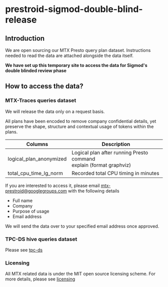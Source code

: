 # prestroid-sigmod-double-blind-release

## Introduction
We are open sourcing our MTX Presto query plan dataset. 
Instructions needed to read the data are attached alongside the data itself. 

**We have set up this temporary site to access the data for Sigmod's double blinded review phase**

## How to access the data?

### MTX-Traces queries dataset
We will release the data only on a request basis.

All plans have been encoded to remove company confidential details, yet preserve the shape, structure and contextual usage of tokens within the plans. 

| Columns | Description |
| ------- | ----------- |
| logical_plan_anonymized | Logical plan after running Presto command <br> explain (format graphviz) <query> | 
| total_cpu_time_lg_norm | Recorded total CPU timing in minutes |

If you are interested to access it, please email mtx-prestroid@googlegroups.com with the following details
- Full name
- Company
- Purpose of usage
- Email address

We will send the data over to your specified email address once approved.

### TPC-DS hive queries dataset
Please see [tpc-ds](TPC-DS/)

### Licensing 
All MTX related data is under the MIT open source licensing scheme. 
For more details, please see [licensing](LICENSE)